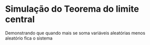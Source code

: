 # Simulação do Teorema do limite central

Demonstrando que quando mais se soma variáveis aleatórias menos aleatório fica o sistema